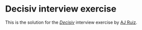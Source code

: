 # Decisiv interview exercise

This is the solution for the 
[*Decisiv*](http://www.decisiv.com/) interview exercise
by [AJ Ruiz](https://www.linkedin.com/in/ruizaj/).